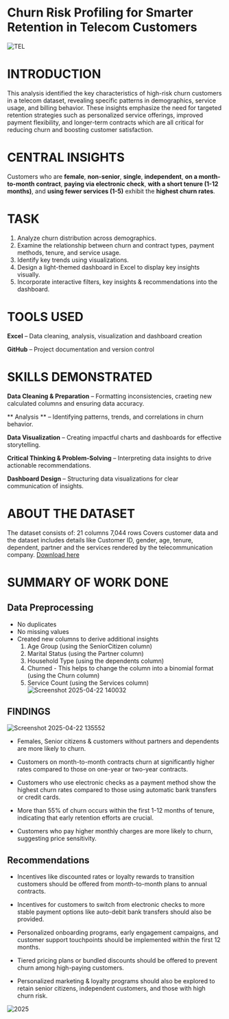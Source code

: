 # Churn Risk Profiling for Smarter Retention in Telecom Customers

![TEL](https://github.com/user-attachments/assets/f68b4bf0-9e5d-4bf9-9630-e2db07092fc4)

# INTRODUCTION
This analysis identified the key characteristics of high-risk churn customers in a telecom dataset, revealing specific patterns in demographics, service usage, and billing behavior. These insights emphasize the need for targeted retention strategies such as personalized service offerings, improved payment flexibility, and longer-term contracts which are all critical for reducing churn and boosting customer satisfaction.

# CENTRAL INSIGHTS

Customers who are **female**, **non-senior**, **single**, **independent**, **on a month-to-month contract**, **paying via electronic check**, **with a short tenure (1-12 months)**, and **using fewer services (1-5)** exhibit the **highest churn rates**.

# TASK

1. Analyze churn distribution across demographics.
2. Examine the relationship between churn and contract types, payment methods, tenure, and service usage.
3. Identify key trends using visualizations.
4. Design a light-themed dashboard in Excel to display key insights visually.
5. Incorporate interactive filters, key insights & recommendations into the dashboard.

# TOOLS USED

**Excel** – Data cleaning, analysis, visualization and dashboard creation

**GitHub**  – Project documentation and version control

# SKILLS DEMONSTRATED

**Data Cleaning & Preparation** – Formatting inconsistencies, craeting new calculated columns and ensuring data accuracy.

** Analysis ** – Identifying patterns, trends, and correlations in churn behavior.

**Data Visualization** – Creating impactful charts and dashboards for effective storytelling.

**Critical Thinking & Problem-Solving** – Interpreting data insights to drive actionable recommendations.

**Dashboard Design** – Structuring data visualizations for clear communication of insights.

# ABOUT THE DATASET

The dataset consists of:
21 columns
7,044 rows
Covers customer data and the dataset includes details like Customer ID, gender, age, tenure, dependent, partner and the services rendered by the telecommunication company. [Download here](https://www.kaggle.com/datasets/blastchar/telco-customer-churn)

# SUMMARY OF WORK DONE

## Data Preprocessing

- No duplicates
- No missing values
- Created new columns to derive additional insights
   1.	Age Group (using the SeniorCitizen column)                                         
  2.	Marital Status (using the Partner column)
  3.	Household Type (using the dependents column)
  4.	Churned - This helps to change the column into a binomial format (using the Churn column)
  5.	Service Count (using the Services column)
![Screenshot 2025-04-22 140032](https://github.com/user-attachments/assets/2324df5e-c8e8-46c8-a97a-951e3350d3a8)


## FINDINGS

![Screenshot 2025-04-22 135552](https://github.com/user-attachments/assets/66fc42f9-a72f-47f6-a0bf-19ee70292848)


- Females, Senior citizens & customers without partners and dependents are more likely to churn.

- Customers on month-to-month contracts churn at significantly higher rates compared to those on one-year or two-year contracts.

- Customers who use electronic checks as a payment method show the highest churn rates compared to those using automatic bank transfers or credit cards.

- More than 55% of churn occurs within the first 1-12 months of tenure, indicating that early retention efforts are crucial.

- Customers who pay higher monthly charges are more likely to churn, suggesting price sensitivity.


## Recommendations

- Incentives like discounted rates or loyalty rewards to transition customers should be offered from month-to-month plans to annual contracts.

- Incentives for customers to switch from electronic checks to more stable payment options like auto-debit bank transfers should also be provided.

- Personalized onboarding programs,  early engagement campaigns, and customer support touchpoints  should be implemented within the first 12 months.

- Tiered pricing plans or bundled discounts should be offered to prevent churn among high-paying customers.

- Personalized marketing & loyalty programs should also be explored to retain senior citizens, independent customers, and those with high churn risk.


![2025](https://github.com/user-attachments/assets/52c80e5a-7006-4267-9e77-faa7491d33d3)



